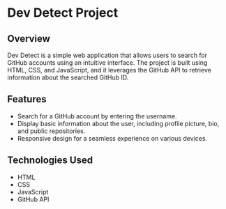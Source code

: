# Dev Detect Project

## Overview
Dev Detect is a simple web application that allows users to search for GitHub accounts using an intuitive interface. The project is built using HTML, CSS, and JavaScript, and it leverages the GitHub API to retrieve information about the searched GitHub ID.

## Features
- Search for a GitHub account by entering the username.
- Display basic information about the user, including profile picture, bio, and public repositories.
- Responsive design for a seamless experience on various devices.

## Technologies Used
- HTML
- CSS
- JavaScript
- GitHub API
